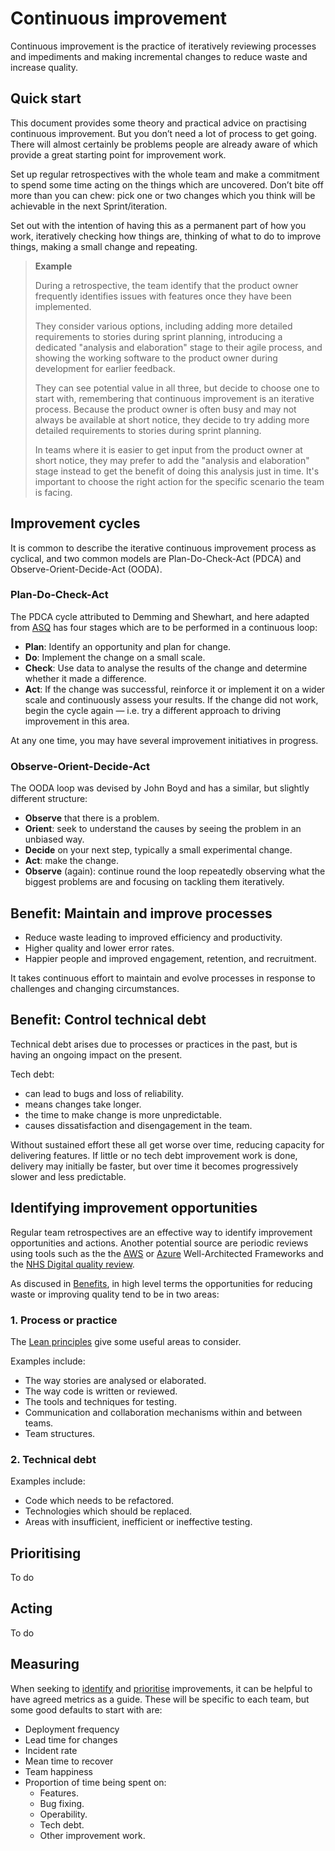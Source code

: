 # Continuous improvement

Continuous improvement is the practice of iteratively reviewing processes and impediments and making incremental changes to reduce waste and increase quality.

## Quick start

This document provides some theory and practical advice on practising continuous improvement. But you don’t need a lot of process to get going. There will almost certainly be problems people are already aware of which provide a great starting point for improvement work.

Set up regular retrospectives with the whole team and make a commitment to spend some time acting on the things which are uncovered. Don’t bite off more than you can chew: pick one or two changes which you think will be achievable in the next Sprint/iteration.

Set out with the intention of having this as a permanent part of how you work, iteratively checking how things are, thinking of what to do to improve things, making a small change and repeating.

> **Example**
>
> During a retrospective, the team identify that the product owner frequently identifies issues with features once they have been implemented.
>
> They consider various options, including adding more detailed requirements to stories during sprint planning, introducing a dedicated "analysis and elaboration" stage to their agile process, and showing the working software to the product owner during development for earlier feedback.
>
> They can see potential value in all three, but decide to choose one to start with, remembering that continuous improvement is an iterative process. Because the product owner is often busy and may not always be available at short notice, they decide to try adding more detailed requirements to stories during sprint planning.
>
> In teams where it is easier to get input from the product owner at short notice, they may prefer to add the "analysis and elaboration" stage instead to get the benefit of doing this analysis just in time. It's important to choose the right action for the specific scenario the team is facing.

## Improvement cycles

It is common to describe the iterative continuous improvement process as cyclical, and two common models are Plan-Do-Check-Act (PDCA) and Observe-Orient-Decide-Act (OODA).

### Plan-Do-Check-Act

The PDCA cycle attributed to Demming and Shewhart, and here adapted from  [ASQ](https://asq.org/quality-resources/continuous-improvement) has four stages which are to be performed in a continuous loop:
* **Plan**: Identify an opportunity and plan for change.
* **Do**: Implement the change on a small scale.
* **Check**: Use data to analyse the results of the change and determine whether it made a difference.
* **Act**: If the change was successful, reinforce it or implement it on a wider scale and continuously assess your results. If the change did not work, begin the cycle again &mdash; i.e. try a different approach to driving improvement in this area.

At any one time, you may have several improvement initiatives in progress.

### Observe-Orient-Decide-Act

The OODA loop was devised by John Boyd and has a similar, but slightly different structure:
* **Observe** that there is a problem.
* **Orient**: seek to understand the causes by seeing the problem in an unbiased way.
* **Decide** on your next step, typically a small experimental change.
* **Act**: make the change.
* **Observe** (again): continue round the loop repeatedly observing what the biggest problems are and focusing on tackling them iteratively.

## Benefit: Maintain and improve processes

*	Reduce waste leading to improved efficiency and productivity.
*	Higher quality and lower error rates.
*	Happier people and improved engagement, retention, and recruitment.

It takes continuous effort to maintain and evolve processes in response to challenges and changing circumstances.

## Benefit: Control technical debt

Technical debt arises due to processes or practices in the past, but is having an ongoing impact on the present.

Tech debt:
*	can lead to bugs and loss of reliability.
*	means changes take longer.
*	the time to make change is more unpredictable.
*	causes dissatisfaction and disengagement in the team.

Without sustained effort these all get worse over time, reducing capacity for delivering features. If little or no tech debt improvement work is done, delivery may initially be faster, but over time it becomes progressively slower and less predictable.

## Identifying improvement opportunities

Regular team retrospectives are an effective way to identify improvement opportunities and actions. Another potential source are periodic reviews using tools such as the the [AWS](https://aws.amazon.com/architecture/well-architected/) or [Azure](https://azure.microsoft.com/en-gb/blog/introducing-the-microsoft-azure-wellarchitected-framework/) Well-Architected Frameworks and the [NHS Digital quality review](review.md).

As discused in [Benefits](#benefits), in high level terms the opportunities for reducing waste or improving quality tend to be in two areas:

### 1. Process or practice

The [Lean principles](principles.md) give some useful areas to consider.

Examples include:
* The way stories are analysed or elaborated.
* The way code is written or reviewed.
* The tools and techniques for testing.
* Communication and collaboration mechanisms within and between teams.
* Team structures.

### 2. Technical debt

Examples include:
* Code which needs to be refactored.
* Technologies which should be replaced.
* Areas with insufficient, inefficient or ineffective testing.

## Prioritising

To do

## Acting

To do

## Measuring

When seeking to [identify](#identifying-improvement-opportunities) and [prioritise](#prioritising) improvements, it can be helpful to have agreed metrics as a guide. These will be specific to each team, but some good defaults to start with are:
* Deployment frequency
* Lead time for changes
* Incident rate
* Mean time to recover
* Team happiness
* Proportion of time being spent on:
  * Features.
  * Bug fixing.
  * Operability.
  * Tech debt.
  * Other improvement work.
